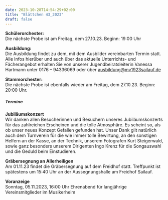 ```yaml
---
date: 2023-10-28T14:54:29+02:00
title: "Blättchen 43_2023"
draft: false
---
```



**Schülerorchester:**  
Die nächste Probe ist am Freitag, dem 27.10.23. Beginn: 19:00 Uhr


**Ausbildung:**  
Die Ausbildung findet zu dem, mit dem Ausbilder vereinbarten Termin statt.
Alle Infos hierüber und auch über das aktuelle Unterrichts- und Fächerangebot erhalten Sie von unserer Jugendbeiratsleiterin Vanessa Hartmann unter 0176 – 94336069 oder 
über ausbildung@mv1923sailauf.de


**Stammorchester:**  
Die nächste Probe ist ebenfalls wieder am Freitag, dem 27.10.23. Beginn: 20:00 Uhr.


##### Termine  


**Jubiläumskonzert**  
Wir danken allen Besucherinnen und Besuchern unseres Jubiläumskonzerts für das zahlreichen Erscheinen und die tolle Atmosphäre. Es scheint so, als ob unser neues Konzept Gefallen gefunden hat. Unser Dank gilt natürlich auch dem Turnverein für die wie immer tolle Bewirtung, an den sonstigen Helfern an der Kasse, an der Technik, unserem Fotografen Kurt Steigerwald, sowie ganz besonders unserem Dirigenten Ingo Krenz für die Songauswahl und die Geduld beim Einstudieren.
 


**Gräbersegnung an Allerheiligen**  
Am 01.11.23 findet die Gräbersegnung auf dem Freidhof statt. Treffpunkt ist spätestens um 15:40 Uhr an der Aussegnungshalle am Freidhof Sailauf.


**Voranzeige**  
Sonntag, 05.11.2023, 16:00 Uhr Ehrenabend für langjährige Vereinsmitglieder im Musikerheim
